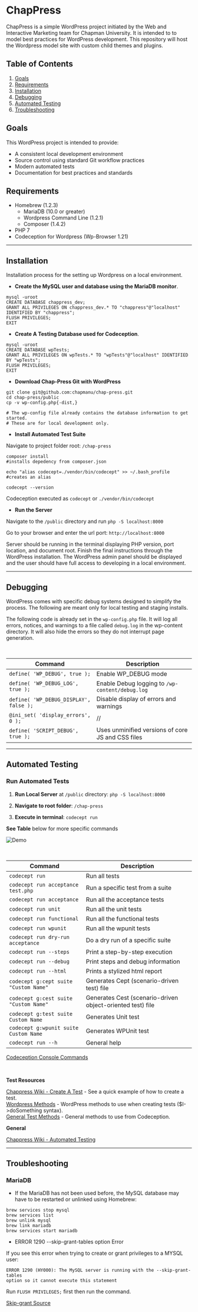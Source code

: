 # ChapPress
ChapPress is a simple WordPress project initiated by the Web and Interactive Marketing team for Chapman University. It is intended to to model best practices for WordPress development. This repository will host the Wordpress model site with custom child themes and plugins.

## Table of Contents
1. [Goals](#goals)
2. [Requirements](#requirements)
3. [Installation](#installation)
4. [Debugging](#debugging)
5. [Automated Testing](#automated-testing)
6. [Troubleshooting](#troubleshooting)

## Goals
This WordPress project is intended to provide:
- A consistent local development environment
- Source control using standard Git workflow practices
- Modern automated tests
- Documentation for best practices and standards

## Requirements
- Homebrew (1.2.3)
  - MariaDB (10.0 or greater)
  - Wordpress Command Line (1.2.1)
  - Composer (1.4.2)
- PHP 7
- Codeception for Wordpress (Wp-Browser 1.21)

***

## Installation

Installation process for the setting up Wordpress on a local environment.

- **Create the MySQL user and database using the MariaDB monitor**.

```
mysql -uroot
CREATE DATABASE chappress_dev;
GRANT ALL PRIVILEGES ON chappress_dev.* TO "chappress"@"localhost" IDENTIFIED BY "chappress";
FLUSH PRIVILEGES;
EXIT
```

- **Create A Testing Database used for Codeception**.

```
mysql -uroot
CREATE DATABASE wpTests;
GRANT ALL PRIVILEGES ON wpTests.* TO "wpTests"@"localhost" IDENTIFIED BY "wpTests";
FLUSH PRIVILEGES;
EXIT
```

- **Download Chap-Press Git with WordPress** 


```
git clone git@github.com:chapmanu/chap-press.git
cd chap-press/public
cp -v wp-config.php{-dist,}

# The wp-config file already contains the database information to get started.
# These are for local development only.
```

- **Install Automated Test Suite**

Navigate to project folder root: `/chap-press`

```
composer install
#installs depedency from composer.json 

echo "alias codecept=./vendor/bin/codecept" >> ~/.bash_profile  
#creates an alias

codecept --version  
```

Codeception executed as `codecept` or `./vendor/bin/codecept`

- **Run the Server**
  
Navigate to the `/public` directory and run `php -S localhost:8000`


Go to your browser and enter the url port: `http://localhost:8000`

Server should be running in the terminal displaying PHP version, port location, and document root.
Finish the final instructions through the WordPress installation. The WordPress admin panel should be displayed and the user should have full access to developing in a local environment.

***

## Debugging

WordPress comes with specific debug systems designed to simplify the process.
The following are meant only for local testing and staging installs.

The following code is already set in the `wp-config.php` file.
It will log all errors, notices, and warnings to a file called `debug.log` in the wp-content directory.
It will also hide the errors so they do not interrupt page generation.

<br/>

| Command | Description |
| --- | --- |
| `define( 'WP_DEBUG', true );` | Enable WP_DEBUG mode |
| `define( 'WP_DEBUG_LOG', true );` | Enable Debug logging to `/wp-content/debug.log` |
| `define( 'WP_DEBUG_DISPLAY', false );` | Disable display of errors and warnings |
| `@ini_set( 'display_errors', 0 );` | // |
| `define( 'SCRIPT_DEBUG', true );` | Uses unminified versions of core JS and CSS files |

***

## Automated Testing 

### Run Automated Tests

1. **Run Local Server** at `/public` directory: `php -S localhost:8000`

2. **Navigate to root folder**: `/chap-press`

3. **Execute in terminal**: `codecept run`

**See Table** below for more specific commands

![Demo](http://codeception.com/images/codecept_run.gif)

<br/>

| Command | Description |
| --- | --- |
| `codecept run` | Run all tests |
| `codecept run acceptance test.php`| Run a specific test from a suite|
| `codecept run acceptance` | Run all the acceptance tests |
| `codecept run unit` | Run all the unit tests |
| `codecept run functional` | Run all the functional tests |
| `codecept run wpunit` | Run all the wpunit tests |
| `codecept run dry-run acceptance` | Do a dry run of a specific suite |
| `codecept run --steps` | Print a step-by-step execution |
| `codecept run --debug` | Print steps and debug information |
| `codecept run --html` | Prints a stylized html report |
| `codecept g:cept suite "Custom Name"` | Generates Cept (scenario-driven test) file |
| `codecept g:cest suite "Custom Name"` | Generates Cest (scenario-driven object-oriented test) file |
| `codecept g:test suite Custom Name` | Generates Unit test |
| `codecept g:wpunit suite Custom Name` | Generates WPUnit test |
| `codecept run --h` | General help |

[Codeception Console Commands](http://codeception.com/docs/reference/Commands)  

<br/>

**Test Resources**

[Chappress Wiki - Create A Test](https://github.com/chapmanu/chap-press/wiki#create-a-test) - See a quick example of how to create a test.    
[Wordpress Methods](https://github.com/lucatume/wp-browser#methods) - WordPress methods to use when creating tests ($I->doSomething syntax).  
[General Test Methods](http://codeception.com/docs/modules/PhpBrowser) - General methods to use from Codeception.  

**General** 

[Chappress Wiki - Automated Testing](https://github.com/chapmanu/chap-press/wiki#automated-testing)  

***

## Troubleshooting

### MariaDB
-  If the MariaDB has not been used before, the MySQL database may have to be restarted or unlinked using Homebrew:

```
brew services stop mysql
brew services list
brew unlink mysql
brew link mariadb
brew services start mariadb
```

- ERROR 1290 --skip-grant-tables option Error

If you see this error when trying to create or grant privileges to a MYSQL user:

    ERROR 1290 (HY000): The MySQL server is running with the --skip-grant-tables
    option so it cannot execute this statement

Run `FLUSH PRIVILEGES;` first then run the command.

[Skip-grant Source](https://unix.stackexchange.com/a/102916)
